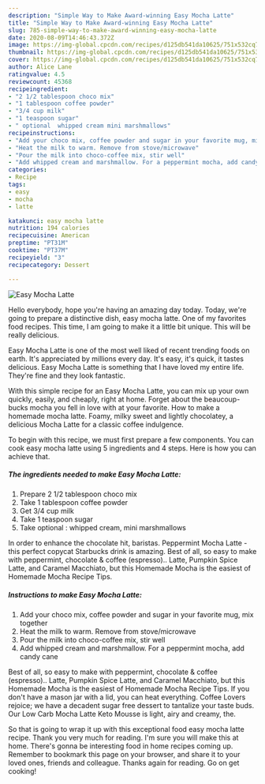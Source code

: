 ```yaml
---
description: "Simple Way to Make Award-winning Easy Mocha Latte"
title: "Simple Way to Make Award-winning Easy Mocha Latte"
slug: 785-simple-way-to-make-award-winning-easy-mocha-latte
date: 2020-08-09T14:46:43.372Z
image: https://img-global.cpcdn.com/recipes/d125db541da10625/751x532cq70/easy-mocha-latte-recipe-main-photo.jpg
thumbnail: https://img-global.cpcdn.com/recipes/d125db541da10625/751x532cq70/easy-mocha-latte-recipe-main-photo.jpg
cover: https://img-global.cpcdn.com/recipes/d125db541da10625/751x532cq70/easy-mocha-latte-recipe-main-photo.jpg
author: Alice Lane
ratingvalue: 4.5
reviewcount: 45368
recipeingredient:
- "2 1/2 tablespoon choco mix"
- "1 tablespoon coffee powder"
- "3/4 cup milk"
- "1 teaspoon sugar"
- " optional  whipped cream mini marshmallows"
recipeinstructions:
- "Add your choco mix, coffee powder and sugar in your favorite mug, mix together"
- "Heat the milk to warm. Remove from stove/microwave"
- "Pour the milk into choco-coffee mix, stir well"
- "Add whipped cream and marshmallow. For a peppermint mocha, add candy cane"
categories:
- Recipe
tags:
- easy
- mocha
- latte

katakunci: easy mocha latte 
nutrition: 194 calories
recipecuisine: American
preptime: "PT31M"
cooktime: "PT37M"
recipeyield: "3"
recipecategory: Dessert

---
```



![Easy Mocha Latte](https://img-global.cpcdn.com/recipes/d125db541da10625/751x532cq70/easy-mocha-latte-recipe-main-photo.jpg)

Hello everybody, hope you're having an amazing day today. Today, we're going to prepare a distinctive dish, easy mocha latte. One of my favorites food recipes. This time, I am going to make it a little bit unique. This will be really delicious.

Easy Mocha Latte is one of the most well liked of recent trending foods on earth. It's appreciated by millions every day. It's easy, it's quick, it tastes delicious. Easy Mocha Latte is something that I have loved my entire life. They're fine and they look fantastic.

With this simple recipe for an Easy Mocha Latte, you can mix up your own quickly, easily, and cheaply, right at home. Forget about the beaucoup-bucks mocha you fell in love with at your favorite. How to make a homemade mocha latte. Foamy, milky sweet and lightly chocolatey, a delicious Mocha Latte for a classic coffee indulgence.


To begin with this recipe, we must first prepare a few components. You can cook easy mocha latte using 5 ingredients and 4 steps. Here is how you can achieve that.

<!--inarticleads1-->

##### The ingredients needed to make Easy Mocha Latte:

1. Prepare 2 1/2 tablespoon choco mix
1. Take 1 tablespoon coffee powder
1. Get 3/4 cup milk
1. Take 1 teaspoon sugar
1. Take  optional : whipped cream, mini marshmallows


In order to enhance the chocolate hit, baristas. Peppermint Mocha Latte - this perfect copycat Starbucks drink is amazing. Best of all, so easy to make with peppermint, chocolate &amp; coffee (espresso).. Latte, Pumpkin Spice Latte, and Caramel Macchiato, but this Homemade Mocha is the easiest of Homemade Mocha Recipe Tips. 

<!--inarticleads2-->

##### Instructions to make Easy Mocha Latte:

1. Add your choco mix, coffee powder and sugar in your favorite mug, mix together
1. Heat the milk to warm. Remove from stove/microwave
1. Pour the milk into choco-coffee mix, stir well
1. Add whipped cream and marshmallow. For a peppermint mocha, add candy cane


Best of all, so easy to make with peppermint, chocolate &amp; coffee (espresso).. Latte, Pumpkin Spice Latte, and Caramel Macchiato, but this Homemade Mocha is the easiest of Homemade Mocha Recipe Tips. If you don&#39;t have a mason jar with a lid, you can heat everything. Coffee Lovers rejoice; we have a decadent sugar free dessert to tantalize your taste buds. Our Low Carb Mocha Latte Keto Mousse is light, airy and creamy, the. 

So that is going to wrap it up with this exceptional food easy mocha latte recipe. Thank you very much for reading. I'm sure you will make this at home. There's gonna be interesting food in home recipes coming up. Remember to bookmark this page on your browser, and share it to your loved ones, friends and colleague. Thanks again for reading. Go on get cooking!
